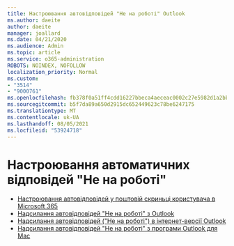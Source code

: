 ```yaml
---
title: Настроювання автовідповідей "Не на роботі" Outlook
ms.author: daeite
author: daeite
manager: joallard
ms.date: 04/21/2020
ms.audience: Admin
ms.topic: article
ms.service: o365-administration
ROBOTS: NOINDEX, NOFOLLOW
localization_priority: Normal
ms.custom:
- "3514"
- "9000761"
ms.openlocfilehash: fb378f0a51ff4cdd16227bbeca4aeceac0002c27e5982d1a2bb25579dc2cd21b
ms.sourcegitcommit: b5f7da89a650d2915dc652449623c78be6247175
ms.translationtype: MT
ms.contentlocale: uk-UA
ms.lasthandoff: 08/05/2021
ms.locfileid: "53924718"
---
```

# <a name="set-up-out-of-office-automatic-replies"></a>Настроювання автоматичних відповідей "Не на роботі"

- [Настроювання автовідповідей у поштовій скриньці користувача в Microsoft 365](https://docs.microsoft.com/exchange/troubleshoot/configure-mailboxes/set-automatic-replies)
- [Надсилання автовідповідей "Не на роботі" з Outlook](https://support.office.com/article/9742f476-5348-4f9f-997f-5e208513bd67)
- [Надсилання автовідповідей ("Не на роботі") в інтернет-версії Outlook](https://support.office.com/article/0c193ab0-b9e1-4058-84be-a5b014242290)
- [Надсилання автовідповідей "Не на роботі" з програми Outlook для Mac](https://support.office.com/article/4e07ab75-beda-4f9e-bcdc-44471ebacdee)